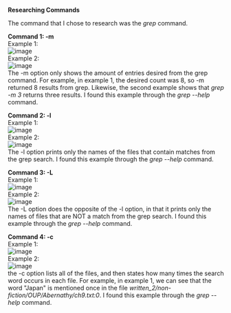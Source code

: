 **Researching Commands**

The command that I chose to research was the *grep* command. 

**Command 1: -m**\
Example 1:\
![image](https://user-images.githubusercontent.com/112985603/218572203-2c50b054-e816-4c7f-a819-7b70971fa727.png)\
Example 2:\
![image](https://user-images.githubusercontent.com/112985603/218572278-1a6e46b4-b7a6-48d8-b90e-93b2544b3ce2.png)\
The -m option only shows the amount of entries desired from the grep command. For example, in example 1, the desired count was 8, so -m returned 8 results from grep. Likewise, the second example shows that *grep -m 3* returns three results. I found this example through the *grep --help* command. 

**Command 2: -l**\
Example 1:\
![image](https://user-images.githubusercontent.com/112985603/218574205-c2c27f11-f8bb-477d-a61d-bb45098aaa4a.png)\
Example 2:\
![image](https://user-images.githubusercontent.com/112985603/218575134-903340a4-a52c-405d-8bb7-4ed1601a883b.png)\
The -l option prints only the names of the files that contain matches from the grep search. I found this example through the *grep --help* command.

**Command 3: -L**\
Example 1:\
![image](https://user-images.githubusercontent.com/112985603/218574446-7da5b307-7972-451f-abed-d3e85457ac84.png)\
Example 2:\
![image](https://user-images.githubusercontent.com/112985603/218575245-9c54078c-f36d-400d-a935-4d75a044f0fd.png)\
The -L option does the opposite of the -l option, in that it prints only the names of files that are NOT a match from the grep search. I found this example through the *grep --help* command.

**Command 4: -c**\
Example 1:\
![image](https://user-images.githubusercontent.com/112985603/218575856-781193a9-ac7e-4f05-91de-55b5f660516d.png)\
Example 2:\
![image](https://user-images.githubusercontent.com/112985603/218576000-75d73401-5854-4650-bd68-f6e53133f1ab.png)\
the -c option lists all of the files, and then states how many times the search word occurs in each file. For example, in example 1, we can see that the word "Japan" is mentioned once in the file *written_2/non-fiction/OUP/Abernathy/ch9.txt:0*. I found this example through the *grep --help* command.
